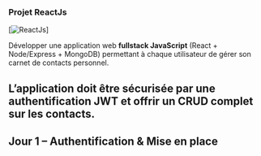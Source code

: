 ### Projet ReactJs

[![ReactJs](https://img.shields.io/badge/react-js)]

Développer une application web **fullstack JavaScript** (React + Node/Express + MongoDB) permettant à chaque utilisateur de gérer son carnet de contacts personnel.

L’application doit être sécurisée par une authentification JWT et offrir un CRUD complet sur les contacts.
---

##  Jour 1 – Authentification & Mise en place
